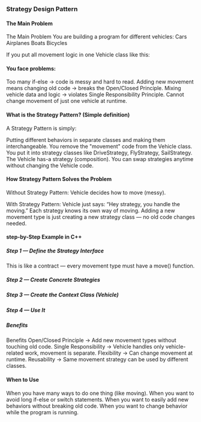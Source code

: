 ### Strategy Design Pattern

#### The Main Problem

The Main Problem
You are building a program for different vehicles:
Cars
Airplanes
Boats
Bicycles

If you put all movement logic in one Vehicle class like this:

<!--
class Vehicle {
public:
    void move() {
        if (type == "Car") cout << "Drive on the road";
        else if (type == "Plane") cout << "Fly in the air";
        else if (type == "Boat") cout << "Sail in water";
    }
}; -->

#### You face problems:

Too many if-else → code is messy and hard to read.
Adding new movement means changing old code → breaks the Open/Closed Principle.
Mixing vehicle data and logic → violates Single Responsibility Principle.
Cannot change movement of just one vehicle at runtime.

#### What is the Strategy Pattern? (Simple definition)

A Strategy Pattern is simply:

Putting different behaviors in separate classes and making them interchangeable.
You remove the "movement" code from the Vehicle class.
You put it into strategy classes like DriveStrategy, FlyStrategy, SailStrategy.
The Vehicle has-a strategy (composition).
You can swap strategies anytime without changing the Vehicle code.

#### How Strategy Pattern Solves the Problem

Without Strategy Pattern:
Vehicle decides how to move (messy).

With Strategy Pattern:
Vehicle just says: “Hey strategy, you handle the moving.”
Each strategy knows its own way of moving.
Adding a new movement type is just creating a new strategy class — no old code changes needed.

#### step-by-Step Example in C++

##### Step 1 — Define the Strategy Interface

<!-- #include <iostream>
#include <string>
using namespace std;

class MoveStrategy {
public:
    virtual void move() = 0; // pure virtual
    virtual ~MoveStrategy() {}
}; -->

This is like a contract — every movement type must have a move() function.

##### Step 2 — Create Concrete Strategies

<!-- class DriveStrategy : public MoveStrategy {
public:
    void move() override {
        cout << "Driving on the road 🚗" << endl;
    }
};

class FlyStrategy : public MoveStrategy {
public:
    void move() override {
        cout << "Flying in the sky ✈️" << endl;
    }
};

class SailStrategy : public MoveStrategy {
public:
    void move() override {
        cout << "Sailing in the water ⛵" << endl;
    }
}; -->

##### Step 3 — Create the Context Class (Vehicle)

<!-- class Vehicle {
private:
    MoveStrategy* strategy; // HAS-A relationship
public:
    Vehicle(MoveStrategy* s) : strategy(s) {}

    void setStrategy(MoveStrategy* s) { // change at runtime
        strategy = s;
    }

    void performMove() { // delegate
        strategy->move();
    }
}; -->

##### Step 4 — Use It

<!-- int main() {
    DriveStrategy drive;
    FlyStrategy fly;
    SailStrategy sail;

    Vehicle myCar(&drive);
    myCar.performMove(); // Driving on the road 🚗

    myCar.setStrategy(&fly);
    myCar.performMove(); // Flying in the sky ✈️

    myCar.setStrategy(&sail);
    myCar.performMove(); // Sailing in the water ⛵

    return 0;
} -->

##### Benefits

Benefits
Open/Closed Principle → Add new movement types without touching old code.
Single Responsibility → Vehicle handles only vehicle-related work, movement is separate.
Flexibility → Can change movement at runtime.
Reusability → Same movement strategy can be used by different classes.

#### When to Use

When you have many ways to do one thing (like moving).
When you want to avoid long if-else or switch statements.
When you want to easily add new behaviors without breaking old code.
When you want to change behavior while the program is running.
